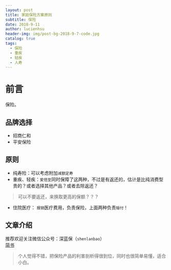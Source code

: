 ```yaml
---
layout: post
title: 家庭保险方案原则
subtitle: 保险
date: 2018-9-11
author: lucienhsu
header-img: img/post-bg-2018-9-7-code.jpg
catalog: true
tags:
  - 保险
  - 重疾
  - 轻疾
  - 人寿
---
```


# 前言
保险。

## 品牌选择
- 招商仁和
- 平安保险

## 原则   
- 纯寿险：可以考虑附加`减额定寿`
- 重疾、轻疾：`爱倍至`同时保障了这两种，不过是有返还的，估计是比纯消费型贵的？或者选择其他产品？或者去除返还？
> 可以不要返还，来换取更高的保额？？？
- 住院医疗： `报销`医疗费用，负责保险，上面两种负责`赔付`！

## 文章介绍
推荐欢迎关注微信公众号：深蓝保（`shenlanbao`）   
[简书](https://www.jianshu.com/u/30d19c56b1e9)
> 个人觉得不错，把保险产品的利害剖析得很到位，同时也很简单易懂，适合小白。